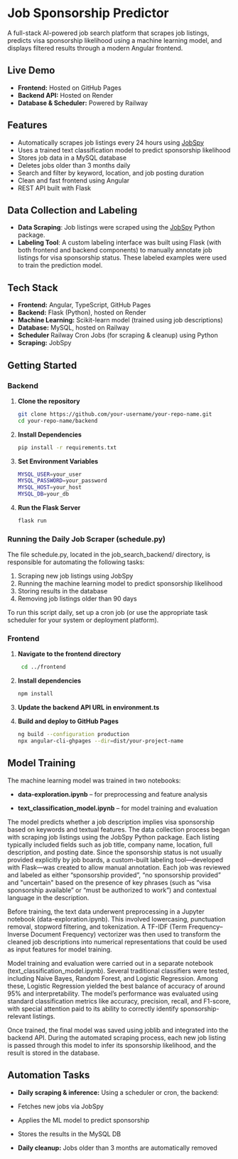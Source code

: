 # Job Sponsorship Predictor

A full-stack AI-powered job search platform that scrapes job listings, predicts visa sponsorship likelihood using a machine learning model, and displays filtered results through a modern Angular frontend.

## Live Demo

- **Frontend:** Hosted on GitHub Pages
- **Backend API:** Hosted on Render
- **Database & Scheduler:** Powered by Railway

## Features

- Automatically scrapes job listings every 24 hours using [JobSpy](https://pypi.org/project/jobspy/)
- Uses a trained text classification model to predict sponsorship likelihood
- Stores job data in a MySQL database
- Deletes jobs older than 3 months daily
- Search and filter by keyword, location, and job posting duration
- Clean and fast frontend using Angular
- REST API built with Flask

## Data Collection and Labeling

- **Data Scraping**: Job listings were scraped using the [JobSpy](https://pypi.org/project/jobspy/) Python package.
- **Labeling Tool**: A custom labeling interface was built using Flask (with both frontend and backend components) to manually annotate job listings for visa sponsorship status. These labeled examples were used to train the prediction model.

## Tech Stack

- **Frontend:** Angular, TypeScript, GitHub Pages
- **Backend:** Flask (Python), hosted on Render
- **Machine Learning:** Scikit-learn model (trained using job descriptions)
- **Database:** MySQL, hosted on Railway
- **Scheduler** Railway Cron Jobs (for scraping & cleanup) using Python
- **Scraping:** JobSpy

## Getting Started

### Backend

1. **Clone the repository**
   ```bash
   git clone https://github.com/your-username/your-repo-name.git
   cd your-repo-name/backend
2. **Install Dependencies**
   ```bash
   pip install -r requirements.txt
3. **Set Environment Variables**
   ```bash
   MYSQL_USER=your_user
   MYSQL_PASSWORD=your_password
   MYSQL_HOST=your_host
   MYSQL_DB=your_db
4. **Run the Flask Server**
   ```bash
   flask run

### Running the Daily Job Scraper (schedule.py)

The file schedule.py, located in the job_search_backend/ directory, is responsible for automating the following tasks:

   1. Scraping new job listings using JobSpy
   2. Running the machine learning model to predict sponsorship likelihood
   3. Storing results in the database
   4. Removing job listings older than 90 days

To run this script daily, set up a cron job (or use the appropriate task scheduler for your system or deployment platform).


### Frontend

1. **Navigate to the frontend directory**

   ```bash
    cd ../frontend

2. **Install dependencies**

    ```bash
    npm install

3. **Update the backend API URL in environment.ts**

4. **Build and deploy to GitHub Pages**

    ```bash
    ng build --configuration production
    npx angular-cli-ghpages --dir=dist/your-project-name

## Model Training
The machine learning model was trained in two notebooks:

  - **data-exploration.ipynb** – for preprocessing and feature analysis
  
  - **text_classification_model.ipynb** – for model training and evaluation

The model predicts whether a job description implies visa sponsorship based on keywords and textual features.
The data collection process began with scraping job listings using the JobSpy Python package. Each listing typically included fields such as job title, company name, location, full description, and posting date. Since the sponsorship status is not usually provided explicitly by job boards, a custom-built labeling tool—developed with Flask—was created to allow manual annotation. Each job was reviewed and labeled as either “sponsorship provided”, “no sponsorship provided” and "uncertain" based on the presence of key phrases (such as “visa sponsorship available” or “must be authorized to work”) and contextual language in the description.

Before training, the text data underwent preprocessing in a Jupyter notebook (data-exploration.ipynb). This involved lowercasing, punctuation removal, stopword filtering, and tokenization. A TF-IDF (Term Frequency–Inverse Document Frequency) vectorizer was then used to transform the cleaned job descriptions into numerical representations that could be used as input features for model training.

Model training and evaluation were carried out in a separate notebook (text_classification_model.ipynb). Several traditional classifiers were tested, including Naive Bayes, Random Forest, and Logistic Regression. Among these, Logistic Regression yielded the best balance of accuracy of around 95% and interpretability. The model’s performance was evaluated using standard classification metrics like accuracy, precision, recall, and F1-score, with special attention paid to its ability to correctly identify sponsorship-relevant listings. 

Once trained, the final model was saved using joblib and integrated into the backend API. During the automated scraping process, each new job listing is passed through this model to infer its sponsorship likelihood, and the result is stored in the database.

## Automation Tasks

 - **Daily scraping & inference:** Using a scheduler or cron, the backend:
  
- Fetches new jobs via JobSpy
  
- Applies the ML model to predict sponsorship
  
- Stores the results in the MySQL DB
  
- **Daily cleanup:** Jobs older than 3 months are automatically removed

